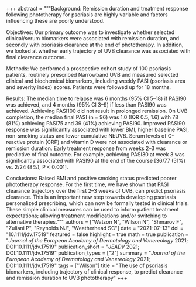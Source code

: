 +++
abstract = """Background: Remission duration and treatment response following phototherapy for psoriasis are highly variable and factors influencing these are poorly understood.

Objectives: Our primary outcome was to investigate whether selected clinical/serum biomarkers were associated with remission duration, and secondly with psoriasis clearance at the end of phototherapy. In addition, we looked at whether early trajectory of UVB clearance was associated with final clearance outcome.

Methods: We performed a prospective cohort study of 100 psoriasis patients, routinely prescribed Narrowband UVB and measured selected clinical and biochemical biomarkers, including weekly PASI (psoriasis area and severity index) scores. Patients were followed up for 18 months.

Results: The median time to relapse was 6 months (95% CI 5–18) if PASI90 was achieved, and 4 months (95% CI 3–9) if less than PASI90 was achieved. Achieving PASI100 did not result in prolonged remission. On UVB completion, the median final PASI (n = 96) was 1.0 (IQR 0.5, 1.6) with 78 (81%) achieving PASI75 and 39 (41%) achieving PASI90. Improved PASI90 response was significantly associated with lower BMI, higher baseline PASI, non-smoking status and lower cumulative NbUVB. Serum levels of C-reactive protein (CRP) and vitamin D were not associated with clearance or remission duration. Early treatment response from weeks 2–3 was predictive of final outcome. For example, achieving PASI30 at week 3 was significantly associated with PASI90 at the end of the course [36/77 (51%) vs. 2/24 (8%), P < 0.001].

Conclusions: Raised BMI and positive smoking status predicted poorer phototherapy response. For the first time, we have shown that PASI clearance trajectory over the first 2–3 weeks of UVB, can predict psoriasis clearance. This is an important new step towards developing psoriasis personalized prescribing, which can now be formally tested in clinical trials. These simple clinical measures can be used to inform patient treatment expectations; allowing treatment modifications and/or switching to alternative therapies."""
authors = ["Watson N", "Wilson N", "Shmarov F", "Zuliani P", "Reynolds NJ", "Weatherhead SC"]
date = "2021-07-13"
doi = "10.1111/jdv.17519"
featured = false
highlight = true
math = true
publication = "*Journal of the European Academy of Dermatology and Venereology* 2021; DOI:10.1111/jdv.17519"
publication_short = "*JEADV* 2021; DOI:10.1111/jdv.17519"
publication_types = ["2"]
summary = "*Journal of the European Academy of Dermatology and Venereology* 2021; DOI:10.1111/jdv.17519"
tags = ["Wilson"]
title = "The use of psoriasis biomarkers, including trajectory of clinical response, to predict clearance and remission duration to UVB phototherapy"
+++
